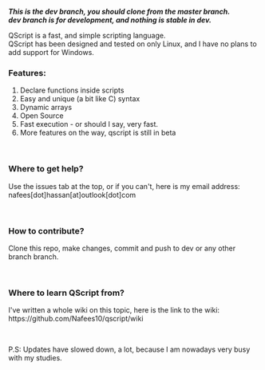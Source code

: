 <p>
<i>
<b>
This is the dev branch, you should clone from the master branch.<br>
dev branch is for development, and nothing is stable in dev.
</b>
</i>
</p>
QScript is a fast, and simple scripting language.<br>
QScript has been designed and tested on only Linux, and I have no plans to add support for Windows.
<br>
<h3>Features:</h3>
<ol>
	<li>Declare functions inside scripts</li>
	<li>Easy and unique (a bit like C) syntax</li>
	<li>Dynamic arrays</li>
	<li>Open Source</li>
	<li>Fast execution - or should I say, very fast.</li>
	<li>More features on the way, qscript is still in beta</li>
</ol>
<br>
<h3>Where to get help?</h3>
<p>Use the issues tab at the top, or if you can't, here is my email address: nafees[dot]hassan[at]outlook[dot]com</p>
<br>
<h3>How to contribute?</h3>
<p>Clone this repo, make changes, commit and push to dev or any other branch branch.</p>
<br>
<h3>Where to learn QScript from?</h3>
<p>I've written a whole wiki on this topic, here is the link to the wiki: <a hred="https://github.com/Nafees10/qscript/wiki">https://github.com/Nafees10/qscript/wiki</a></p>
<br>
<p>P.S: Updates have slowed down, a lot, because I am nowadays very busy with my studies.<br>
